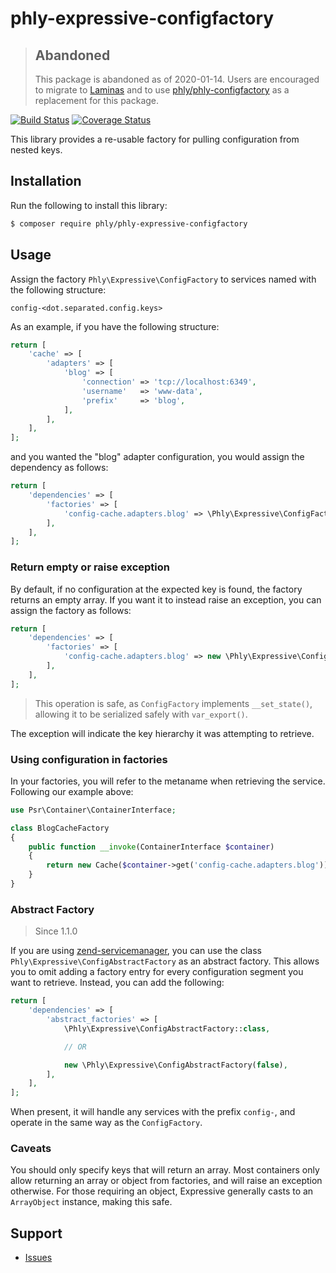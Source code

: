 # phly-expressive-configfactory

> ## Abandoned
>
> This package is abandoned as of 2020-01-14. Users are encouraged to migrate to
> [Laminas](https://getlaminas.org) and to use
> [phly/phly-configfactory](https://github.com/phly/phly-configfactory) as a
> replacement for this package.

[![Build Status](https://secure.travis-ci.org/phly/phly-expressive-configfactory.svg?branch=master)](https://secure.travis-ci.org/phly/phly-expressive-configfactory)
[![Coverage Status](https://coveralls.io/repos/github/phly/phly-expressive-configfactory/badge.svg?branch=master)](https://coveralls.io/github/phly/phly-expressive-configfactory?branch=master)

This library provides a re-usable factory for pulling configuration from nested
keys.

## Installation

Run the following to install this library:

```bash
$ composer require phly/phly-expressive-configfactory
```

## Usage

Assign the factory `Phly\Expressive\ConfigFactory` to services named with the
following structure:

```text
config-<dot.separated.config.keys>
```

As an example, if you have the following structure:

```php
return [
    'cache' => [
        'adapters' => [
            'blog' => [
                'connection' => 'tcp://localhost:6349',
                'username'   => 'www-data',
                'prefix'     => 'blog',
            ],
        ],
    ],
];
```

and you wanted the "blog" adapter configuration, you would assign the dependency
as follows:

```php
return [
    'dependencies' => [
        'factories' => [
            'config-cache.adapters.blog' => \Phly\Expressive\ConfigFactory,
        ],
    ],
];
```

### Return empty or raise exception

By default, if no configuration at the expected key is found, the factory
returns an empty array. If you want it to instead raise an exception, you can
assign the factory as follows:

```php
return [
    'dependencies' => [
        'factories' => [
            'config-cache.adapters.blog' => new \Phly\Expressive\ConfigFactory(false),
        ],
    ],
];
```

> This operation is safe, as `ConfigFactory` implements `__set_state()`,
> allowing it to be serialized safely with `var_export()`.

The exception will indicate the key hierarchy it was attempting to retrieve.

### Using configuration in factories

In your factories, you will refer to the metaname when retrieving the service.
Following our example above:

```php
use Psr\Container\ContainerInterface;

class BlogCacheFactory
{
    public function __invoke(ContainerInterface $container)
    {
        return new Cache($container->get('config-cache.adapters.blog'));
    }
}
```

### Abstract Factory

> Since 1.1.0

If you are using [zend-servicemanager](https://docs.zendframework.com/zend-servicemanager),
you can use the class `Phly\Expressive\ConfigAbstractFactory` as an abstract
factory. This allows you to omit adding a factory entry for every configuration
segment you want to retrieve. Instead, you can add the following:

```php
return [
    'dependencies' => [
        'abstract_factories' => [
            \Phly\Expressive\ConfigAbstractFactory::class,

            // OR

            new \Phly\Expressive\ConfigAbstractFactory(false),
        ],
    ],
];
```

When present, it will handle any services with the prefix `config-`, and operate
in the same way as the `ConfigFactory`.

### Caveats

You should only specify keys that will return an array. Most containers only
allow returning an array or object from factories, and will raise an exception
otherwise. For those requiring an object, Expressive generally casts to an
`ArrayObject` instance, making this safe.

## Support

* [Issues](https://github.com/zendframework/phly-expressive-configfactory/issues/)

